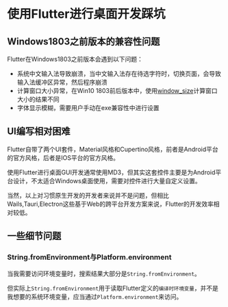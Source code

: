 # 使用Flutter进行桌面开发踩坑

## Windows1803之前版本的兼容性问题

Flutter在Windows1803之前版本会遇到以下问题：

- 系统中文输入法导致崩溃，当中文输入法存在待选字符时，切换页面，会导致输入法缓冲区异常，然后程序崩溃
- 计算窗口大小异常，在Win10 1803前后版本中，使用[window_size](https://github.com/google/flutter-desktop-embedding)计算窗口大小的结果不同
- 字体显示模糊，需要用户手动在exe兼容性中进行设置

## UI编写相对困难

Flutter自带了两个UI套件，Material风格和Cupertino风格，前者是Android平台的官方风格，后者是IOS平台的官方风格。

使用Flutter进行桌面GUI开发通常使用MD3，但其实这套控件主要是为Android平台设计，不太适合Windows桌面使用，需要对控件进行大量自定义设置。

当然，以上对习惯原生开发的开发者来说并不是问题，但相比Wails,Tauri,Electron这些基于Web的跨平台开发方案来说，Flutter的开发效率相对较低。

## 一些细节问题

### String.fromEnvironment与Platform.environment

当我需要访问环境变量时，搜索结果大部分是`String.fromEnvironment`。

但实际上`String.fromEnvironment`用于读取Flutter定义的`编译时环境变量`，并不是我想要的系统环境变量，应当通过`Platform.environment`来访问。
